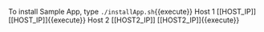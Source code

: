 To install Sample App, type `./installApp.sh`{{execute}}
Host 1
[[HOST_IP]]
[[HOST_IP]]{{execute}}
Host 2
[[HOST2_IP]]
[[HOST2_IP]]{{execute}}

